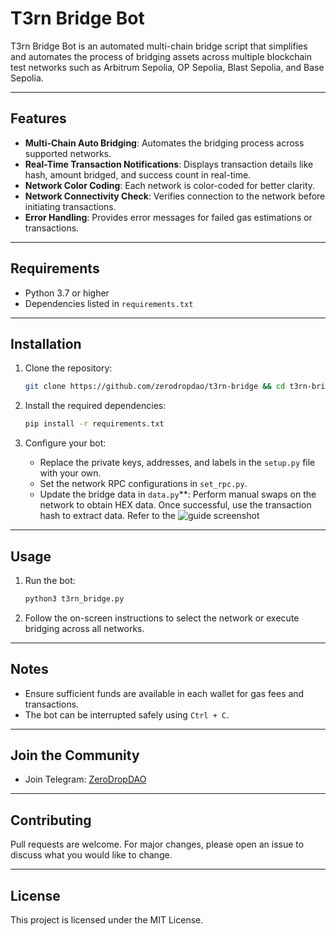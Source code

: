 # T3rn Bridge Bot

T3rn Bridge Bot is an automated multi-chain bridge script that simplifies and automates the process of bridging assets across multiple blockchain test networks such as Arbitrum Sepolia, OP Sepolia, Blast Sepolia, and Base Sepolia.

---

## Features

- **Multi-Chain Auto Bridging**: Automates the bridging process across supported networks.
- **Real-Time Transaction Notifications**: Displays transaction details like hash, amount bridged, and success count in real-time.
- **Network Color Coding**: Each network is color-coded for better clarity.
- **Network Connectivity Check**: Verifies connection to the network before initiating transactions.
- **Error Handling**: Provides error messages for failed gas estimations or transactions.

---

## Requirements

- Python 3.7 or higher
- Dependencies listed in `requirements.txt`

---

## Installation

1. Clone the repository:
    ```bash
    git clone https://github.com/zerodropdao/t3rn-bridge && cd t3rn-bridge
    ```

2. Install the required dependencies:
    ```bash
    pip install -r requirements.txt
    ```

3. Configure your bot:
    - Replace the private keys, addresses, and labels in the `setup.py` file with your own.
    - Set the network RPC configurations in `set_rpc.py`.
    - Update the bridge data in `data.py`**: Perform manual swaps on the network to obtain HEX data. Once successful, use the transaction hash to extract data. Refer to the ![guide screenshot](https://github.com/zerodropdao/t3rn-bridge/blob/main/t3rnguide.png)

---

## Usage

1. Run the bot:
    ```bash
    python3 t3rn_bridge.py
    ```

2. Follow the on-screen instructions to select the network or execute bridging across all networks.

---

## Notes

- Ensure sufficient funds are available in each wallet for gas fees and transactions.
- The bot can be interrupted safely using `Ctrl + C`.

---

## Join the Community

- Join Telegram: [ZeroDropDAO](https://t.me/ZeroDropDAO)

---

## Contributing

Pull requests are welcome. For major changes, please open an issue to discuss what you would like to change.

---

## License

This project is licensed under the MIT License.
